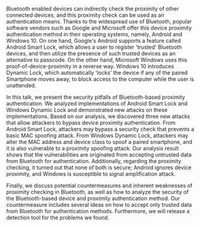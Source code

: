 Bluetooth enabled devices can indirectly check the proximity of other connected devices, and this proximity check can be used as an authentication means. Thanks to the widespread use of Bluetooth, popular software vendors such as Google and Microsoft offer this device proximity authentication method in their operating systems, namely, Android and Windows 10. On one hand, Google's Android supports a feature called Android Smart Lock, which allows a user to register 'trusted' Bluetooth devices, and then utilize the presence of such trusted devices as an alternative to passcode. On the other hand, Microsoft Windows uses this proof-of-device-proximity in a reverse way. Windows 10 introduces Dynamic Lock, which automatically 'locks' the device if any of the paired Smartphone moves away, to block access to the computer while the user is unattended.

In this talk, we present the security pitfalls of Bluetooth-based proximity authentication. We analyzed implementations of Android Smart Lock and Windows Dynamic Lock and demonstrated new attacks on these implementations. Based on our analysis, we discovered three new attacks that allow attackers to bypass device proximity authentication. From Android Smart Lock, attackers may bypass a security check that prevents a basic MAC spoofing attack. From Windows Dynamic Lock, attackers may alter the MAC address and device class to spoof a paired smartphone, and it is also vulnerable to a proximity spoofing attack.
Our analysis result shows that the vulnerabilities are originated from accepting untrusted data from Bluetooth for authentication. Additionally, regarding the proximity checking, it turned out that none of both is secure; Android ignores device proximity, and Windows is susceptible to signal amplification attack.

Finally, we discuss potential countermeasures and inherent weaknesses of proximity checking in Bluetooth, as well as how to analyze the security of the Bluetooth-based device and proximity authentication method. Our countermeasure includes several ideas on how to accept only trusted data from Bluetooth for authentication methods. Furthermore, we will release a detection tool for the problems we found.

